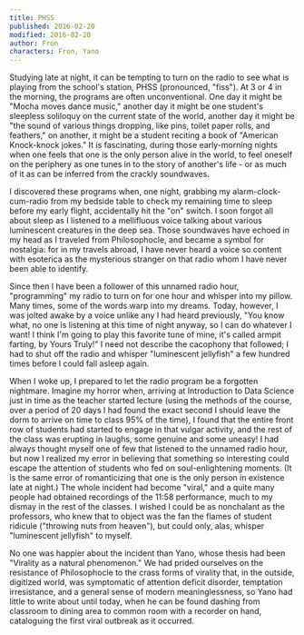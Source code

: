 ```yaml
---
title: PHSS
published: 2016-02-20
modified: 2016-02-20
author: Fron
characters: Fron, Yano
---
```


Studying late at night, it can be tempting to turn on the radio to see what is playing from the school's station, PHSS (pronounced, "fiss"). At 3 or 4 in the morning, the programs are often unconventional. <!--more--> One day it might be "Mocha moves dance music," another day it might be one student's sleepless soliloquy on the current state of the world, another day it might be "the sound of various things dropping, like pins, toilet paper rolls, and feathers," on another, it might be a student reciting a book of "American Knock-knock jokes." It is fascinating, during those early-morning nights when one feels that one is the only person alive in the world, to feel oneself on the periphery as one tunes in to the story of another's life - or as much of it as can be inferred from the crackly soundwaves.

I discovered these programs when, one night, grabbing my alarm-clock-cum-radio from my bedside table to check my remaining time to sleep before my early flight, accidentally hit the "on" switch. I soon forgot all about sleep as I listened to a mellifluous voice talking about various luminescent creatures in the deep sea. Those soundwaves have echoed in my head as I traveled from Philosophocle, and became a symbol for nostalgia: for in my travels abroad, I have never heard a voice so content with esoterica as the mysterious stranger on that radio whom I have never been able to identify.

Since then I have been a follower of this unnamed radio hour, "programming" my radio to turn on for one hour and whisper into my pillow. Many times, some of the words warp into my dreams. Today, however, I was jolted awake by a voice unlike any I had heard previously, "You know what, no one is listening at this time of night anyway, so I can do whatever I want! I think I'm going to play this favorite tune of mine, it's called armpit farting, by Yours Truly!" I need not describe the cacophony that followed; I had to shut off the radio and whisper "luminescent jellyfish" a few hundred times before I could fall asleep again.

When I woke up, I prepared to let the radio program be a forgotten nightmare. Imagine my horror when, arriving at Introduction to Data Science just in time as the teacher started lecture (using the methods of the course, over a period of 20 days I had found the exact second I should leave the dorm to arrive on time to class 95% of the time), I found that the entire front row of students had started to engage in that vulgar activity, and the rest of the class was erupting in laughs, some genuine and some uneasy! I had always thought myself one of few that listened to the unnamed radio hour, but now I realized my error in believing that something so interesting could escape the attention of students who fed on soul-enlightening moments. (It is the same error of romanticizing that one is the only person in existence late at night.) The whole incident had become "viral," and a quite many people had obtained recordings of the 11:58 performance, much to my dismay in the rest of the classes. I wished I could be as nonchalant as the professors, who knew that to object was the fan the flames of student ridicule ("throwing nuts from heaven"), but could only, alas, whisper "luminescent jellyfish" to myself.

No one was happier about the incident than Yano, whose thesis had been "Virality as a natural phenomenon." We had prided ourselves on the resistance of Philosophocle to the crass forms of virality that, in the outside, digitized world, was symptomatic of attention deficit disorder, temptation irresistance, and a general sense of modern meaninglessness, so Yano had little to write about until today, when he can be found dashing from classroom to dining area to common room with a recorder on hand, cataloguing the first viral outbreak as it occurred.
